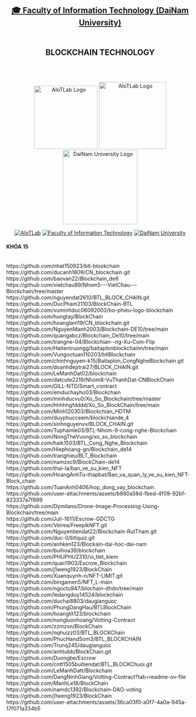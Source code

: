 <h2 align="center">
    <a href="https://dainam.edu.vn/vi/khoa-cong-nghe-thong-tin">
    🎓 Faculty of Information Technology (DaiNam University)
    </a>
</h2>
<h2 align="center">
    <br>
   BLOCKCHAIN TECHNOLOGY
    <br>
    <br>
    <br>
</h2>
<div align="center">
    <p align="center">
        <img src="aiotlab_logo.png" alt="AIoTLab Logo" width="170"/>
        <img src="fitdnu_logo.png" alt="AIoTLab Logo" width="180"/>
        <img src="dnu_logo.png" alt="DaiNam University Logo" width="200"/>
    </p>

[![AIoTLab](https://img.shields.io/badge/AIoTLab-green?style=for-the-badge)](https://www.facebook.com/DNUAIoTLab)
[![Faculty of Information Technology](https://img.shields.io/badge/Faculty%20of%20Information%20Technology-blue?style=for-the-badge)](https://dainam.edu.vn/vi/khoa-cong-nghe-thong-tin)
[![DaiNam University](https://img.shields.io/badge/DaiNam%20University-orange?style=for-the-badge)](https://dainam.edu.vn)

</div>
<div align="left">
<h4 align="left">
   KHÓA 15
</h4>
<br>https://github.com/nhat150923/btl-blookchain
<br>https://github.com/ducanh1809/CN_blockchain.git
<br>https://github.com/baovan22/Blockchain_de6
<br>https://github.com/vietchau89/Nhom5---VietChau---Blockchain/tree/master
<br>https://github.com/nguyendat2610/BTL_BLOCK_CHAIN.git
<br>https://github.com/DucPham21103/BlockChain-BTL
<br>https://github.com/vuminhduc06092003/bo-phieu-logo-blockchain
<br>https://github.com/hungtay/BlockChain
<br>https://github.com/hoanglam19/CN_blockchain.git
<br>https://github.com/NguyenManh2003/Blockchain-DE10/tree/main
<br>https://github.com/quangabcz/Blockchain_De10/tree/main
<br>https://github.com/trangne-04/Blockchian--ng-Xu-Coin-Flip
<br>https://github.com/Hatientruongg/baitaplonblockchainn/tree/main
<br>https://github.com/Vungoctuan110203/btlBlockchain
<br>https://github.com/chinhnguyen-k15/Baitaplon_CongNgheBlockchain.git
<br>https://github.com/doanhdeptrai27/BLOCK_CHAIN.git
<br>https://github.com/LeManhDat02/blockchain
<br>https://github.com/datcute2219/Nhom8-VuThanhDat-CNBlockChain
<br>https://github.com/GILL-NTD/Smart_contract
<br>https://github.com/emduchayho03/Blockchain
<br>https://github.com/minhducvu0/Xo_So_Blockchain/tree/master
<br>https://github.com/hhhhhgfdddd/Xo_So_BlockChain/tree/main
<br>https://github.com/Minh120303/Blockchian_HDTM
<br>https://github.com/duyphucceem/blockchiande_4
<br>https://github.com/sinhnguyenvv/BLOCK_CHAIN.git
<br>https://github.com/Tuphamle03/BTL-Nhom-9-cong-nghe-Blockchain
<br>https://github.com/NongTheVuong/xo_so_blockchain
<br>https://github.com/haik1503/BTL_Cong_Nghe_Blockchain
<br>https://github.com/Hiephoang-gn/Blockchain_de14
<br>https://github.com/tranghieu/BLT_Blockchain
<br>https://github.com/namzxc9/BlockChain-de14
<br>https://github.com/thai-la/ban_ve_su_kien_NFT
<br>https://github.com/HoangAnhTu-thapbat/Ban_va_quan_ly_ve_su_kien_NFT-Block_chain
<br>https://github.com/TuanAnh0406/hop_dong_vay_blockchain
<br>https://github.com/user-attachments/assets/b890a56d-fbed-4f09-92bf-823337a7f899
<br>https://github.com/Dymilano/Drone-Image-Processing-Using-Blockchain/tree/main
<br>https://github.com/Juli-1611/Escrow-GDCTG
<br>https://github.com/Veirea/FreepikNFT.git
<br>https://github.com/Nguyentiendat22/Blockchain-RutTham.git
<br>https://github.com/duc-0/btlquiz.git
<br>https://github.com/anhken123/Blockain-dai-hoc-dai-nam
<br>https://github.com/buihoa39/blockchain
<br>https://github.com/PHUPHU2310/vi_tiet_kiem
<br>https://github.com/quan1903/Escrow_Blockchain
<br>https://github.com/j1weng1923/BlockChain
<br>https://github.com/Xuanquynh-n/NFT-LIMIT.git
<br>https://github.com/bingamen5/NFT_L-main
<br>https://github.com/ngoctu947/blochain-dhdn/tree/main
<br>https://github.com/ledangduy14524/blockchain
<br>https://github.com/duchai8803/daugianguoc
<br>https://github.com/PhungDangHau/BTLBlockChain
<br>https://github.com/hoangtit123/blockchain
<br>https://github.com/nongluonhoang/Votting-Contract
<br>https://github.com/zzmzvn/BlockChain
<br>https://github.com/nqhuizz03/BTL_BLOCKChain
<br>https://github.com/PhucHandSom3/BTL_BLOCKCHAIN
<br>https://github.com/Trunq245/daugianguoc
<br>https://github.com/anhtubb/BlockChain.git
<br>https://github.com/Duongbe/Escrow
<br>https://github.com/cntt1505buitiendat/BTL_BLOCKChuoi.git
<br>https://github.com/LeManhDatt/Blockchain
<br>https://github.com/DangNinhGiang/Votting-Contract?tab=readme-ov-file
<br>https://github.com/ManhLe18/BlockChain
<br>https://github.com/namdc1392/Blockchain-DAO-voting
<br>https://github.com/j1weng1923/BlockChain
<br>https://github.com/user-attachments/assets/36ca03f0-a0f7-4a0a-945a-17f071a334b5


</div>
